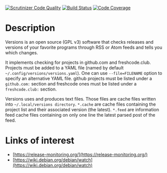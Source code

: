 [![Scrutinizer Code Quality](https://scrutinizer-ci.com/g/dupgit/versions/badges/quality-score.png?b=master)](https://scrutinizer-ci.com/g/dupgit/versions/?branch=master)
[![Build Status](https://scrutinizer-ci.com/g/dupgit/versions/badges/build.png?b=master)](https://scrutinizer-ci.com/g/dupgit/versions/build-status/master)
[![Code Coverage](https://scrutinizer-ci.com/g/dupgit/versions/badges/coverage.png?b=master)](https://scrutinizer-ci.com/g/dupgit/versions/?branch=master)

# Description

Versions is an open source (GPL v3) software that checks releases and
versions of your favorite programs through RSS or Atom feeds and tells
you which changes.

It implements checking for projects in github.com and freshcode.club.
Projects must be added to a YAML file (named by default
```~/.config/versions/versions.yaml```). One can use ```--file=FILENAME```
option to specify an alternative YAML file.
github projects must be listed under a ```github.com:``` section and
freshcode ones must be listed under a ```freshcode.club:``` section.

Versions uses and produces text files. Those files are cache files
written into ```~/.local/versions directory```. ```*.cache``` are cache
files containing the project list and their associated version (the latest).
```*.feed``` are information feed cache files containing on only one line
the latest parsed post of the feed.

# Links of interest

* [https://release-monitoring.org/](https://release-monitoring.org/)
* [https://wiki.debian.org/debian/watch](https://wiki.debian.org/debian/watch)
